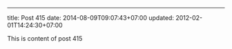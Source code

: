---
title: Post 415
date: 2014-08-09T09:07:43+07:00
updated: 2012-02-01T14:24:30+07:00

This is content of post 415